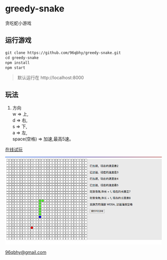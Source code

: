 # greedy-snake
贪吃蛇小游戏

## 运行游戏
```shell
git clone https://github.com/96qbhy/greedy-snake.git
cd greedy-snake
npm install
npm start
```
> 默认运行在 http://localhost:8000

## 玩法
1. 方向  
w => 上,  
d => 右,  
s => 下,  
a => 左,   
space(空格) => 加速,最高5速。

[在线试玩](https://qbhy.github.io/greedy-snake/dist/)

![截图](./snake.png)


96qbhy@gmail.com  
